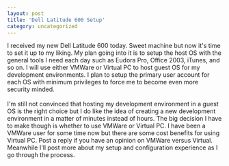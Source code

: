 ```yaml
---
layout: post
title: 'Dell Latitude 600 Setup'
category: uncategorized
---
```


I received my new Dell Latitude 600 today.  Sweet machine but now it's time to set it up to my liking.  My plan going into it is to setup the host OS with the general tools I need each day such as Eudora Pro, Office 2003, iTunes, and so on.  I will use either VMWare or Virtual PC to host guest OS for my development environments.  I plan to setup the primary user account for each OS with minimum privileges to force me to become even more security minded.
<br />
<br />I'm still not convinced that hosting my development environment in a guest OS is the right choice but I do like the idea of creating a new development environment in a matter of minutes instead of hours.  The big decision I have to make though is whether to use VMWare or Virtual PC.  I have been a VMWare user for some time now but there are some cost benefits for using Virtual PC.  Post a reply if you have an opinion on VMWare versus Virtual.  Meanwhile I'll post more about my setup and configuration experience as I go through the process.
